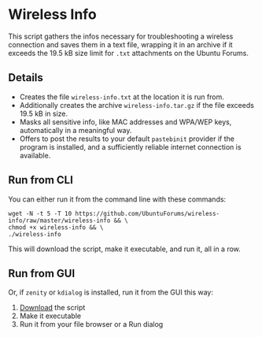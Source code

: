 # Wireless Info

This script gathers the infos necessary for troubleshooting a wireless connection
and saves them in a text file, wrapping it in an archive if it exceeds the 19.5 kB
size limit for `.txt` attachments on the Ubuntu Forums.

## Details

- Creates the file `wireless-info.txt` at the location it is run from.
- Additionally creates the archive `wireless-info.tar.gz` if the file exceeds 19.5 kB in size.
- Masks all sensitive info, like MAC addresses and WPA/WEP keys, automatically in a meaningful way.
- Offers to post the results to your default `pastebinit` provider if the program is installed,
  and a sufficiently reliable internet connection is available.

## Run from CLI

You can either run it from the command line with these commands:

    wget -N -t 5 -T 10 https://github.com/UbuntuForums/wireless-info/raw/master/wireless-info && \
    chmod +x wireless-info && \
    ./wireless-info

This will download the script, make it executable, and run it, all in a row.

## Run from GUI

Or, if `zenity` or `kdialog` is installed, run it from the GUI this way:

1. [Download](https://github.com/UbuntuForums/wireless-info/raw/master/wireless-info) the script
2. Make it executable
3. Run it from your file browser or a Run dialog
